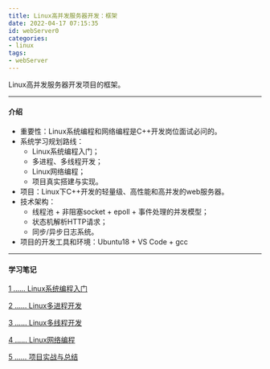 ```yaml
---
title: Linux高并发服务器开发：框架
date: 2022-04-17 07:15:35
id: webServer0
categories:
- linux
tags:
- webServer
---
```




Linux高并发服务器开发项目的框架。



<!-- more -->



---





#### 介绍

- 重要性：Linux系统编程和网络编程是C++开发岗位面试必问的。
- 系统学习规划路线：
  - Linux系统编程入门；
  - 多进程、多线程开发；
  - Linux网络编程；
  - 项目真实搭建与实现。
- 项目：Linux下C++开发的轻量级、高性能和高并发的web服务器。
- 技术架构：
  - 线程池 + 非阻塞socket + epoll + 事件处理的并发模型；
  - 状态机解析HTTP请求；
  - 同步/异步日志系统。
- 项目的开发工具和环境：Ubuntu18 + VS Code + gcc



---



#### 学习笔记

[1 …… Linux系统编程入门](https://zhenruyi.github.io/linux/webServer1/)

[2 …… Linux多进程开发](https://zhenruyi.github.io/linux/webServer2/)

[3 …… Linux多线程开发](https://zhenruyi.github.io/linux/webServer3/)

[4 …… Linux网络编程](https://zhenruyi.github.io/linux/webServer4/)

[5 …… 项目实战与总结](https://zhenruyi.github.io/linux/webServer5/)

